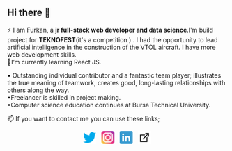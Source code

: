 ## Hi there 👋
⚡ I am Furkan, a **jr full-stack web developer and data science**.I'm build project for **TEKNOFEST**(it's a competition ) . I had the opportunity to lead artificial intelligence in the construction of the VTOL aircraft. I have more web development skills.  
🌱I’m currently learning React JS.

• Outstanding individual contributor and a fantastic team player; illustrates the true meaning of teamwork, creates good, long-lasting relationships with others along the way.  
•Freelancer is skilled in project making.  
•Computer science education continues at Bursa Technical University.   
  
    
📫 If you want to contact me you can use these links;    
<p align='center'>
<a href="https://twitter.com/portiiiix"><img height="30" src="https://github.com/furkanportakal/furkanportakal/blob/master/icons/tw.svg"></a>&nbsp;&nbsp;
<a href="https://instagram.com/porrtiiii"><img height="30" src="https://github.com/furkanportakal/furkanportakal/blob/master/icons/insta.svg"></a>&nbsp;&nbsp;
<a href="https://www.linkedin.com/in/furkan-portakal"><img height="30" src="https://github.com/furkanportakal/furkanportakal/blob/master/icons/in.svg"></a>&nbsp;&nbsp;
<a href="https://www.porticode.com"><img height="30" src="https://github.com/furkanportakal/furkanportakal/blob/master/icons/web.svg"></a>
</p>

<!--
**FurkanPortakal/furkanportakal** is a ✨ _special_ ✨ repository because its `README.md` (this file) appears on your GitHub profile.

Here are some ideas to get you started:

- 🔭 I’m currently working on ...
- 🌱 I’m currently learning ...
- 👯 I’m looking to collaborate on ...
- 🤔 I’m looking for help with ...
- 💬 Ask me about ...
- 📫 How to reach me: ...
- 😄 Pronouns: ...
- ⚡ Fun fact: ...
-->
